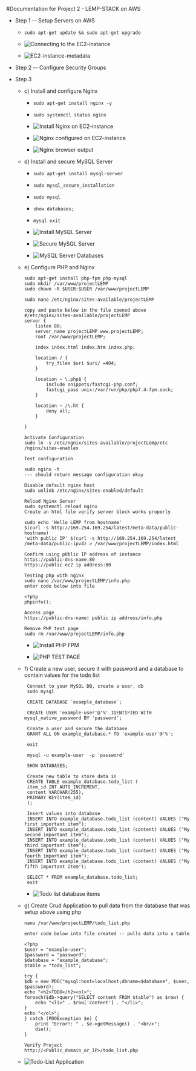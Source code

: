 #Documentation for Project 2 - LEMP-STACK on AWS
- Step 1 -- Setup Servers on AWS 
  
   - `sudo apt-get update && sudo apt-get upgrade` 
   
   -  ![Connecting to the EC2-instance](./images/Capture-StartEC2_Instance.JPG)
  
   -  ![EC2-instance-metadata](./images/Capture-EC2-metadata-IPAddress.JPG)
- Step 2 -- Configure Security Groups
- Step 3  
    - c) Install and configure Nginx
      - `sudo apt-get install nginx -y`
      - `sudo systemctl status nginx`
  
      - ![Install Nginx on EC2-instance](./images/Capture-InstallNginxServer.JPG)
  
      - ![Nginx configured on EC2-instance](./images/Capture-NginxConfigured.JPG)
  
      - ![Nginx browser output](./images/Capture-NgnixBrowserCapture.JPG)
   
    - d) Install and secure MySQL Server
      - `sudo apt-get install mysql-server` 
      - `sudo mysql_secure_installation`
      - `sudo mysql` 
      - `show databases;` 
      - `mysql exit`
  
      - ![Install MySQL Server](./images/Capture-InstallSQLServer.JPG)
  
      - ![Secure MySQL Server](./images/Capture-SecureSQLServer.JPG)
  
      - ![MySQL Server Databases](./images/Capture-SQLDatabases.JPG)
  
    - e) Configure PHP and Nginx 
        ```
        sudo apt-get install php-fpm php-mysql 
        sudo mkdir /var/www/projectLEMP
        sudo chown -R $USER:$USER /var/www/projectLEMP

        sudo nano /etc/nginx/sites-available/projectLEMP

        copy and paste below in the file opened above
        #/etc/nginx/sites-available/projectLEMP
        server {
            listen 80;
            server_name projectLEMP www.projectLEMP;
            root /var/www/projectLEMP;

            index index.html index.htm index.php;

            location / {
                try_files $uri $uri/ =404;
            }

            location ~ \.php$ {
                include snippets/fastcgi-php.conf;
                fastcgi_pass unix:/var/run/php/php7.4-fpm.sock;
            }

            location ~ /\.ht {
                deny all;
            }

        }

        Activate Configuration 
        sudo ln -s /etc/ngnix/sites-available/projectLemp/etc
        /nginx/sites-enables

        Test configuration 

        sudo nginx -t 
        --- should return message configuration okay 

        Disable default nginx host 
        sudo unlink /etc/nginx/sites-enabled/default 

        Reload Nginx Server 
        sudo systemctl reload nginx 
        Create an html file verify server block works properly
 
        sudo echo 'Hello LEMP from hostname' 
        $(curl -s http://169.254.169.254/latest/meta-data/public-hostname) 
        'with public IP' $(curl -s http://169.254.169.254/latest
        /meta-data/public-ipv4) > /var/www/projectLEMP/index.html

        Confirm using pUblic IP address of instance
        https://public-dns-name:80
        https://public ec2 ip address:80

        Testing php with nginx 
        sudo nano /var/www/projectLEMP/info.php
        enter code below into file 

        <?php
        phpinfo();

        Access page 
        https://public-dns-name| public ip address/info.php

        Remove PHP test page
        sudo rm /var/www/projectLEMP/info.php
        ```
      - ![Install PHP FPM](./images/Capture-InstallPHP-FPM.JPG)
  
      - ![PHP TEST PAGE](./images/Capture-PHPTestPage.JPG)
  
    - f) Create a new user, secure it with password and a database to contain values for the todo list
       ```
        Connect to your MySQL DB, create a user, db
        sudo mysql

        CREATE DATABASE `example_database`;

        CREATE USER 'example-user'@'%' IDENTIFIED WITH mysql_native_password BY 'password';

        Create a user and secure the database
        GRANT ALL ON example_database.* TO 'example-user'@'%';

        exit 

        mysql -u example-user  -p 'password'

        SHOW DATABASES;

        Create new table to store data in
        CREATE TABLE example_database.todo_list (
        item_id INT AUTO_INCREMENT,
        content VARCHAR(255),
        PRIMARY KEY(item_id)
        );

        Insert values into database
        INSERT INTO example_database.todo_list (content) VALUES ("My first important item");
        INSERT INTO example_database.todo_list (content) VALUES ("My second important item");
        INSERT INTO example_database.todo_list (content) VALUES ("My third important item");
        INSERT INTO example_database.todo_list (content) VALUES ("My fourth important item");
        INSERT INTO example_database.todo_list (content) VALUES ("My fifth important item");

        SELECT * FROM example_database.todo_list;
        exit
       ```

      - ![Todo list database items](./images/Capture-SetUpTodo.JPG)
    - g) Create Crud Application to pull data from the database that was setup above using php
        ```
        nano /var/www/projectLEMP/todo_list.php

        enter code below into file created -- pulls data into a table

        <?php
        $user = "example-user";
        $password = "password";
        $database = "example_database";
        $table = "todo_list";
      
        try {
        $db = new PDO("mysql:host=localhost;dbname=$database", $user, $password);
        echo "<h2>TODO</h2><ol>";
        foreach($db->query("SELECT content FROM $table") as $row) {
            echo "<li>" . $row['content'] . "</li>";
        }
        echo "</ol>";
        } catch (PDOException $e) {
            print "Error!: " . $e->getMessage() . "<br/>";
            die();
        }
    
        Verify Project
        http://<Public_domain_or_IP>/todo_list.php
        ```

    - ![Todo-List Application](./images/Capture-TodoListFinal.JPG)



